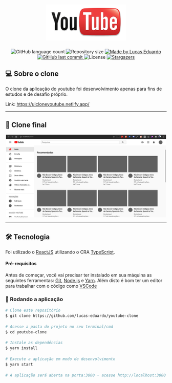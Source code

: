 <h1 align="center">
  <img alt="YouTube Clone" title="YouTube Clone" src=".github/logo.png" width="250" />
</h1>

<p align="center">
  <img alt="GitHub language count" src="https://img.shields.io/github/languages/count/lucas-eduardo/youtube-clone?color=%2304D361">

  <img alt="Repository size" src="https://img.shields.io/github/repo-size/lucas-eduardo/youtube-clone">

  <a href="https://www.linkedin.com/in/lucasdeveloperti/">
    <img alt="Made by Lucas Eduardo" src="https://img.shields.io/badge/made%20by-Lucas Eduardo-%2304D361">
  </a>

  <a href="https://github.com/lucas-eduardo/youtube-clone/commits/master">
    <img alt="GitHub last commit" src="https://img.shields.io/github/last-commit/lucas-eduardo/youtube-clone">
  </a>

  <img alt="License" src="https://img.shields.io/badge/license-MIT-brightgreen">

   <a href="https://github.com/lucas-eduardo/youtube-clone/stargazers">
    <img alt="Stargazers" src="https://img.shields.io/github/stars/lucas-eduardo/youtube-clone?style=social">
  </a>
</p>

## 💻 Sobre o clone

O clone da aplicação do youtube foi desenvolvimento apenas para fins de estudos e de desafio próprio.

Link: https://uicloneyoutube.netlify.app/

---

## 🎨 Clone final

<div align="center">
  <img src=".github/printScreen.png" width="500" />
</div>

---

## 🛠 Tecnologia

Foi utilizado o [ReactJS][reactjs] utilizando o CRA [TypeScript][typescript].

#### Pré-requisitos

Antes de começar, você vai precisar ter instalado em sua máquina as seguintes ferramentas:
[Git](https://git-scm.com), [Node.js][nodejs] e [Yarn][yarn].
Além disto é bom ter um editor para trabalhar com o código como [VSCode][vscode]

### 🧭 Rodando a aplicação

```bash
# Clone este repositório
$ git clone https://github.com/lucas-eduardo/youtube-clone

# Acesse a pasta do projeto no seu terminal/cmd
$ cd youtube-clone

# Instale as dependências
$ yarn install

# Execute a aplicação em modo de desenvolvimento
$ yarn start

# A aplicação será aberta na porta:3000 - acesse http://localhost:3000
```

[nodejs]: https://nodejs.org/
[typescript]: https://www.typescriptlang.org/
[expo]: https://expo.io/
[reactjs]: https://reactjs.org
[rn]: https://facebook.github.io/react-native/
[yarn]: https://yarnpkg.com/
[vscode]: https://code.visualstudio.com/
[license]: https://opensource.org/licenses/MIT
[rc]: https://rocketseat.com.br
